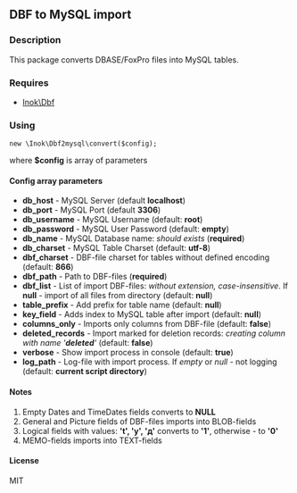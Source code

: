 ## DBF to MySQL import

### Description
This package converts DBASE/FoxPro files into MySQL tables. 

### Requires
* [Inok\Dbf](https://packagist.org/packages/inok/dbf)

### Using
```
new \Inok\Dbf2mysql\convert($config);
```
where **$config** is array of parameters

#### Config array parameters
* **db_host** - MySQL Server (default **localhost**)
* **db_port** - MySQL Port (default **3306**)
* **db_username** - MySQL Username (default: **root**)
* **db_password** - MySQL User Password (default: **empty**)
* **db_name** - MySQL Database name: *should exists* (**required**)
* **db_charset** - MySQL Table Charset (default: **utf-8**)
* **dbf_charset** - DBF-file charset for tables without defined encoding (default: **866**)
* **dbf_path** - Path to DBF-files (**required**)
* **dbf_list** - List of import DBF-files: *without extension, case-insensitive*. If **null** - import of all files from directory (default: **null**)
* **table_prefix** - Add prefix for table name (default: **null**) 
* **key_field** - Adds index to MySQL table after import (default: **null**)
* **columns_only** - Imports only columns from DBF-file (default: **false**)
* **deleted_records** - Import marked for deletion records: *creating column with name '**deleted**'* (default: **false**)
* **verbose** - Show import process in console (default: **true**)
* **log_path** - Log-file with import process. If *empty* or *null* - not logging (default: **current script directory**)

#### Notes
1. Empty Dates and TimeDates fields converts to **NULL**
2. General and Picture fields of DBF-files imports into BLOB-fields
3. Logical fields with values: **'t', 'y', 'д'** converts to **'1'**, otherwise - to **'0'**
4. MEMO-fields imports into TEXT-fields
 
#### License
MIT 